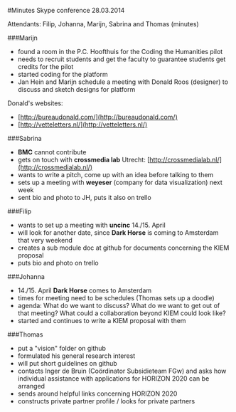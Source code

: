 #Minutes Skype conference 28.03.2014

Attendants: Filip, Johanna, Marijn, Sabrina and Thomas (minutes)


###Marijn
- found a room in the P.C. Hoofthuis for the Coding the Humanities pilot 
- needs to recruit students and get the faculty to guarantee students get credits for the pilot
- started coding for the platform
- Jan Hein and Marijn schedule a meeting with Donald Roos (designer) to discuss and sketch designs for platform

Donald's websites:
- [http://bureaudonald.com/](http://bureaudonald.com/)
- [http://vetteletters.nl/](http://vetteletters.nl/)


###Sabrina
- **BMC** cannot contribute
- gets on touch with **crossmedia lab** Utrecht: [http://crossmedialab.nl/](http://crossmedialab.nl/) 
- wants to write a pitch, come up with an idea before talking to them
- sets up a meeting with **weyeser** (company for data visualization) next week 
- sent bio and photo to JH, puts it also on trello 


###Filip 
- wants to set up a meeting with **uncinc** 14./15. April 
- will look for another date, since **Dark Horse** is coming to Amsterdam that very weekend  
- creates a sub module doc at github for documents concerning the KIEM proposal
- puts bio and photo on trello

###Johanna
- 14./15. April **Dark Horse** comes to Amsterdam
- times for meeting need to be schedules (Thomas sets up a doodle)
- agenda: What do we want to discuss? What do we want to get out of that meeting? What could a collaboration beyond KIEM 
could look like?
- started and continues to write a KIEM proposal with them 

###Thomas
- put a "vision" folder on github 
- formulated his general research interest
- will put short guidelines on github
- contacts Inger de Bruin (Coördinator Subsidieteam FGw) and asks how individual assistance with applications for 
HORIZON 2020 can be arranged
- sends around helpful links concerning HORIZON 2020
- constructs private partner profile / looks for private partners
